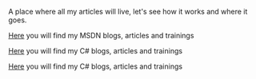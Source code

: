 A place where all my articles will live, let's see how it works and where it goes.

[Here](https://benperk.github.io/msdn/) you will find my MSDN blogs, articles and trainings

[Here](https://benperk.github.io/csharp/) you will find my C# blogs, articles and trainings

[Here](https://benperk.github.io/azure/) you will find my C# blogs, articles and trainings
